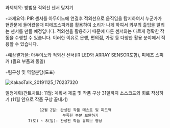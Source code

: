 과제제목: 방범용 적외선 센서 탐지기

◦과제요약: PIR 센서를 아두이노에 연결후 적외선으로 움직임을 탐지하여서 누군가가 현관문에 들어왔을때 피에조스피커를 활용하여
소리가 나게 하여서 외부의 출입을 알리는 센서를 만들 예정입니다. 적외선을 활용하기 때문에 다른 센서와는 다르게 정확한 작동을 수행할 수 있습니다.
이러한 이유로 은행, 편의점, 가정 등 다양한 활용 분야에서 적용할 수 있습니다. 

◦예상결과물: 아두이노와 적외선 센서(IR LED와 ARRAY SENSOR포함), 피에조 스피커 (필요 부품과 동일)

◦팀구성 및 역할분담(도표) 


![KakaoTalk_20191125_170237320](https://user-images.githubusercontent.com/50907298/69522790-a4600c80-0fa5-11ea-92a9-60e85045c988.jpg)


일정계획(간트차트): 11월: 계획서 제출 및 작품 구상
                   31일까지 소스코드와 회로 작성하기
                        (11월 안으로 작품 구상 끝내기)
                   
                   12월 2일: 완성된 작품 테스트 및 피드백
                             부족한 부분 보완하기
              7(토) ~ 8(일): 완성된 작품 유튜브 영상
                             
